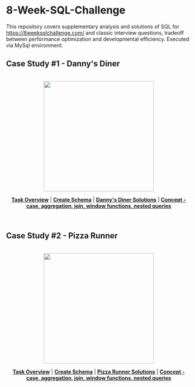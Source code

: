 # 8-Week-SQL-Challenge
This repository covers supplementary analysis and solutions of SQL for https://8weeksqlchallenge.com/ and classic interview questions, tradeoff between performance optimization and developmental efficiency. Executed via MySql environment.

## Case Study #1 - Danny's Diner
<p align="center">  
	<br>
     <img height=300 src="https://8weeksqlchallenge.com/images/case-study-designs/1.png"> 
	<br>
</p>

<p align="center"> 
	<b><a href="#(Basic%20Select/Revising%20the%20Select%20Query%20I.sql)">Task Overview</a></b>
	|
	<b><a href="#installation">Create Schema</a></b>
	| 
	<b><a href="https://www.insidesherpa.com/modules/R5iK7HMxJGBgaSbvk/gtAhtcvke9AFCzqME" target="_blank">Danny's Diner Solutions</a></b>		
	| 
	<b><a href="https://www.insidesherpa.com/virtual-internships/prototype/R5iK7HMxJGBgaSbvk/Technology%20Virtual%20Experience">Concept - case, aggregation, join, window functions, nested queries</a></b>
</p>

<br>

## Case Study #2 - Pizza Runner
<p align="center">  
	<br>
     <img height=300 src="https://8weeksqlchallenge.com/images/case-study-designs/2.png"> 
	<br>
</p>

<p align="center"> 
	<b><a href="#">Task Overview</a></b>
	|
	<b><a href="#installation">Create Schema</a></b>
	| 
	<b><a href="https://www.insidesherpa.com/modules/R5iK7HMxJGBgaSbvk/gtAhtcvke9AFCzqME" target="_blank">Pizza Runner Solutions</a></b>		
	| 
	<b><a href="https://www.insidesherpa.com/virtual-internships/prototype/R5iK7HMxJGBgaSbvk/Technology%20Virtual%20Experience">Concept - case, aggregation, join, window functions, nested queries</a></b>
</p>
